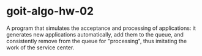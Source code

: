 # goit-algo-hw-02
A program that simulates the acceptance and processing of applications: it generates new applications automatically, add them to the queue, and consistently remove from the queue for "processing", thus imitating the work of the service center.
